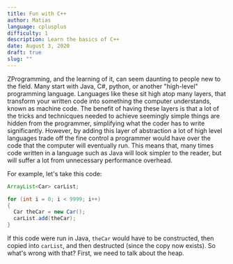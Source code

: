 ```yaml
---
title: Fun with C++
author: Matias
language: cplusplus
difficulty: 1
description: Learn the basics of C++
date: August 3, 2020
draft: true
slug: ""
---
```

ZProgramming, and the learning of it, can seem daunting to people new to the field. Many start with Java, C#, python, or another "high-level" programming language. Languages like these sit high atop many layers, that transform your written code into something the computer understands, known as machine code. The benefit of having these layers is that a lot of the tricks and technicques needed to achieve seemingly simple things are hidden from the programmer, simplifying what the coder has to write significantly. However, by adding this layer of abstraction a lot of high level languages trade off the fine control a programmer would have over the code that the computer will eventually run. This means that, many times code written in a language such as Java will look simpler to the reader, but will suffer a lot from unnecessary performance overhead.

For example, let's take this code:

```java
ArrayList<Car> carList;

for (int i = 0; i < 9999; i++)
{
  Car theCar = new Car();
  carList.add(theCar);
}
```

If this code were run in Java, `theCar` would have to be constructed, then copied into `carList`, and then destructed (since the copy now exists). So what's wrong with that? First, we need to talk about the heap.